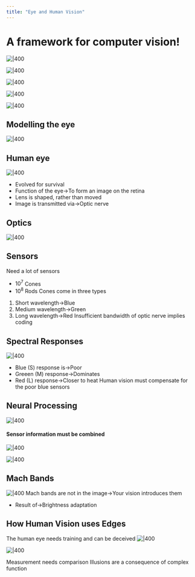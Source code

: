 ```yaml
---
title: "Eye and Human Vision"
---
```


# A framework for computer vision!

![|400](https://remnote-user-data.s3.amazonaws.com/3JOwjXF2z6LMeO9hpM9LGLyMDpUr3owtjOBVBbIyRun7CD_ngzmf4a9S5PSaqiz2DGU0pYLYurrVCX_Nyo-0dizlELVQeceqvuhrXHYBjX76iOWBozpXfMQK3umnljJg.png) 

![|400](https://remnote-user-data.s3.amazonaws.com/QqyYj-Iysy8HERF_snzyuibkAIPE-7gs-0pdfpOFSVtlOHbn4lH3E5S7egUs8CXrQ3s6Ut_-ZFfHv66Z9B4ViswEYYTyHcy55ahe0gi2Ztbd_i-lC9wfM7fHLVn0AZc9.png) 

![|400](https://remnote-user-data.s3.amazonaws.com/WhAgRKFMHQ050oTG-rqCVqC1ffox3W9SUQ834kDHU6zZGqiNu4MosCx0YtIzDbaFOX1J_R5H9d9nHvh7_7AyY9CClWqWiRvJeEx3LoyWoM-Vys8G7_KWDqqWBzWCWx4U.png) 
 
![|400](https://remnote-user-data.s3.amazonaws.com/8RPT9yyOIVoBEsp2-APT5CjqTIonmZjtumF_hMNMvbjg5w6fj8G0dk1tEKNV2UpsTtDmXwA1vTeZTAMR66y5stPdiSLgzaNo6iGIeqyCdn2dp1y0N75BgNgaShM6mdWm.png) 

![|400](https://remnote-user-data.s3.amazonaws.com/SnP43XKH2xKp4zK9ZnrzJQOoIcqvJz7X_9NKCC-KcA6959mA6NQoLHBNQat6IsxRgdIQlHx6NZ3Hi_YRMb_ARtG4A6JDCqufz80YgrhTJziN-3OM4X2WJuaAAu2-weoD.png) 

## Modelling the eye
![|400](https://remnote-user-data.s3.amazonaws.com/u5TMXqGvWP5JI9QEH5Kx-d0p9_BhOw-oa5T70e3kV9czKyUzmx6bry5vTeOLyaj-TdI5Ewoq4SyxPzXRPbnv42KYg9bKEnphXwhsP2erpQrpOHgOAOpTWA-xMuMX3sVm.png)
 
## Human eye
![|400](https://remnote-user-data.s3.amazonaws.com/QkzGglj94-WqSDHRsKVPrMvyWcqDB9kJobFo_f8jCVdV3WGZz81SoNOIoaI6ghyH7CvUS6BigTCJP4WDI06zlI_duibiXvMlUgE5GQAIyZB8Cg0ScqPP7gTNc1RSDz_n.png) 
- Evolved for survival
- Function of the eye→To form an image on the retina
- Lens is shaped, rather than moved
- Image is transmitted via→Optic nerve
 
## Optics
![|400](https://remnote-user-data.s3.amazonaws.com/t0kgVs65kUDOzIq3BXiF0HdB2_JsafTHlCl16LYwhaxMOWKzaB2-GaECw1TZZ3VLPIuFBsFBBoHXcVrED82EgfjzzvBHW9KKan9acdQJpK3qMoWQdlSDPzfQxpmqKj6S.png) 

## Sensors
Need a lot of sensors
- $10^7$ Cones
- $10^8$ Rods
Cones come in three types 
1. Short wavelength→Blue
2. Medium wavelength→Green
3. Long wavelength→Red
Insufficient bandwidth of optic nerve implies coding
 
## Spectral Responses
![|400](https://remnote-user-data.s3.amazonaws.com/qUJ2lYuAmhQ0dJk6Ev4ePIEiv7nMnPI-Z2GJMyKV25ymaW4a_95BwOk3xFIGYWTqxQnTKVNPACaxRaPatwADG6XMwBkLg6rbng0DexecKUAmuVdB21ezEC__HrcRRFMp.png) 
- Blue (S) response is→Poor
- Greeen (M) response→Dominates
- Red (L) response→Closer to heat
Human vision must compensate for the poor blue sensors
 
## Neural Processing
![|400](https://remnote-user-data.s3.amazonaws.com/_ZcpcQW4NVIXWvQkEKqgsY_urKas1fOjvbANonHpThWfGB2rJQcojCpO0jKjliGJmhmMi0xMHUx1t3DqOATqaBdd-jK_XZke4oWZbhcqCltBj36GmiI3F2b5m3ZOIkqS.png)
#### Sensor information must be combined
![|400](https://remnote-user-data.s3.amazonaws.com/_ZcpcQW4NVIXWvQkEKqgsY_urKas1fOjvbANonHpThWfGB2rJQcojCpO0jKjliGJmhmMi0xMHUx1t3DqOATqaBdd-jK_XZke4oWZbhcqCltBj36GmiI3F2b5m3ZOIkqS.png) 

![|400](https://remnote-user-data.s3.amazonaws.com/2udWgfSI9s-idQpRf8TJNXpJabK9HiOduLnBWW-9j37TJYsDHMypyuO0tbvpF9_Kd50W-76Q8Cp6J32sE5ZKx_ZMdQkUldMolEjsTWX-lVrww4Bhmw-HANvHWOG6uwi9.png) 

## Mach Bands
![|400](https://remnote-user-data.s3.amazonaws.com/GVu6ji4T5KP3E0TChbgEI1RgS5604CeYqTwdzTcnSSwlze8H0KbS5vRulf5ecTiENKROHPlS8JSRzvEwtuEe_t1A_hMxVrxJXCpoIJdTe-bpZ6k8QWJ-ibmG-15bsBYm.png) 
Mach bands are not in the image→Your vision introduces them
- Result of→Brightness adaptation

## How Human Vision uses Edges
The human eye needs training and can be deceived
![|400](https://remnote-user-data.s3.amazonaws.com/e7PyXutNMH_HfaNAyPX4WNyABZvMZ3Lu2b-61dpXv2hxgmdDj2l7uCvzsF5D5B9i3SYvEpXBFxyw3q8V7nwF3I_57iJwh8MsfZHUag_mXMko2BrwexDmQrxWgZ22a9Ad.png) 

![|400](https://remnote-user-data.s3.amazonaws.com/kcWo-2jVjNEgaZq5FVecf0kNqcKgmsVCgskeukCxOHHDykga5qlYNIewK_CHeZTRgJMXxzxvakAknBYVokZWgzvIGuNe1YxToIWShvasyMZaaoM9h65ltlzD3qL3YhDT.png) 

Measurement needs comparison
Illusions are a consequence of complex function